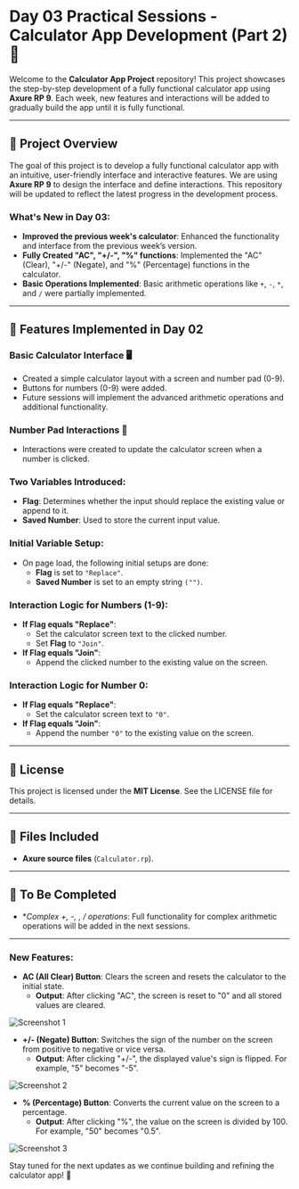# Day 03 Practical Sessions - Calculator App Development (Part 2) 🔢

Welcome to the **Calculator App Project** repository! This project showcases the step-by-step development of a fully functional calculator app using **Axure RP 9**. Each week, new features and interactions will be added to gradually build the app until it is fully functional.

---

## 🚀 Project Overview

The goal of this project is to develop a fully functional calculator app with an intuitive, user-friendly interface and interactive features. We are using **Axure RP 9** to design the interface and define interactions. This repository will be updated to reflect the latest progress in the development process.

### **What's New in Day 03**:
- **Improved the previous week's calculator**: Enhanced the functionality and interface from the previous week’s version.
- **Fully Created "AC", "+/-", "%" functions**: Implemented the "AC" (Clear), "+/-" (Negate), and "%" (Percentage) functions in the calculator.
- **Basic Operations Implemented**: Basic arithmetic operations like `+`, `-`, `*`, and `/` were partially implemented. 

---

## 🔧 Features Implemented in Day 02

### **Basic Calculator Interface** 🖥️
- Created a simple calculator layout with a screen and number pad (0-9).
- Buttons for numbers (0-9) were added.
- Future sessions will implement the advanced arithmetic operations and additional functionality.

### **Number Pad Interactions** 🧮
- Interactions were created to update the calculator screen when a number is clicked.
  
### **Two Variables Introduced**:
- **Flag**: Determines whether the input should replace the existing value or append to it.
- **Saved Number**: Used to store the current input value.

### **Initial Variable Setup**:
- On page load, the following initial setups are done:
  - **Flag** is set to `"Replace"`.
  - **Saved Number** is set to an empty string `("")`.

### **Interaction Logic for Numbers (1-9)**:
- **If Flag equals "Replace"**:
  - Set the calculator screen text to the clicked number.
  - Set **Flag** to `"Join"`.
- **If Flag equals "Join"**:
  - Append the clicked number to the existing value on the screen.

### **Interaction Logic for Number 0**:
- **If Flag equals "Replace"**:
  - Set the calculator screen text to `"0"`.
- **If Flag equals "Join"**:
  - Append the number `"0"` to the existing value on the screen.

---

## 📜 License

This project is licensed under the **MIT License**. See the LICENSE file for details.

---

## 📂 Files Included

- **Axure source files** (`Calculator.rp`).

---

## 📝 To Be Completed

- **Complex +, -, *, / operations**: Full functionality for complex arithmetic operations will be added in the next sessions.

---

### **New Features**:
- **AC (All Clear) Button**: Clears the screen and resets the calculator to the initial state.
  - **Output**: After clicking "AC", the screen is reset to "0" and all stored values are cleared.

![Screenshot 1](https://github.com/user-attachments/assets/fc08efc6-6316-4767-bfd8-de9017395d58)

  
- **+/- (Negate) Button**: Switches the sign of the number on the screen from positive to negative or vice versa.
  - **Output**: After clicking "+/-", the displayed value's sign is flipped. For example, "5" becomes "-5".

![Screenshot 2](https://github.com/user-attachments/assets/090bdb2a-6aad-42c8-a1cb-0d9466d6ad6e)


- **% (Percentage) Button**: Converts the current value on the screen to a percentage.
  - **Output**: After clicking "%", the value on the screen is divided by 100. For example, "50" becomes "0.5".

![Screenshot 3](https://github.com/user-attachments/assets/45d46961-c5b8-434b-a387-d09bce31076e)


Stay tuned for the next updates as we continue building and refining the calculator app! 🚀
